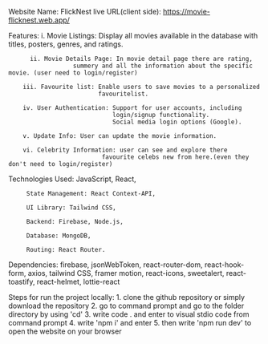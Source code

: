 Website Name: FlickNest
live URL(client side): https://movie-flicknest.web.app/

Features: 
          i. Movie Listings: Display all movies available in the
                  database with titles, posters, genres, and ratings.
          
          ii. Movie Details Page: In movie detail page there are rating,
                      summery and all the information about the specific movie. (user need to login/register)

        iii. Favourite list: Enable users to save movies to a personalized
                             favouritelist.

        iv. User Authentication: Support for user accounts, including 
                                 login/signup functionality.
                                 Social media login options (Google).

        v. Update Info: User can update the movie information.

        vi. Celebrity Information: user can see and explore there
                              favourite celebs new from here.(even they don't need to login/register)





Technologies Used: 
         JavaScript, React,
         
         State Management: React Context-API,
         
         UI Library: Tailwind CSS,
         
         Backend: Firebase, Node.js,
         
         Database: MongoDB,
         
         Routing: React Router.

         
Dependencies:  firebase, jsonWebToken, react-router-dom, react-hook-form, axios, tailwind CSS, framer motion, react-icons, sweetalert, react-toastify, react-helmet, lottie-react

Steps for run the project locally: 
            1. clone the github repository or simply download the repository
            2. go to command prompt and go to the folder directory by using 'cd'
            3. write code . and enter to visual stdio code from command prompt
            4. write 'npm i' and enter
            5. then write 'npm run dev' to open the website on your browser

